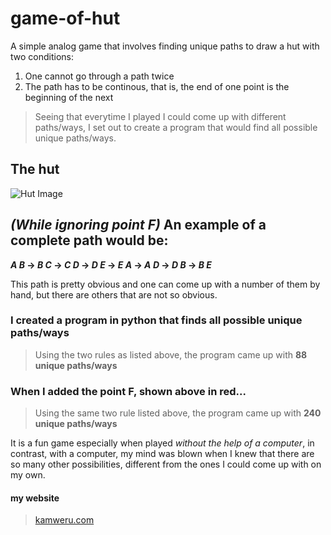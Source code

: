 # game-of-hut

A simple analog game that involves finding unique paths to draw a hut with two conditions:
1. One cannot go through a path twice
2. The path has to be continous, that is, the end of one point is the beginning of the next
> Seeing that everytime I played I could come up with different paths/ways, I set out to create a program that would find all possible unique paths/ways.

## The hut
![Hut Image](https://github.com/notrexbias/game-of-hut/blob/master/hut.jpg)

## *(While ignoring point F)* An example of a complete path would be:
**_A B_ -> _B C_ -> _C D_ -> _D E_ -> _E A_ -> _A D_ -> _D B_ -> _B E_**

This path is pretty obvious and one can come up with a number of them by hand, but there are others that are not so obvious.

### I created a program in python that finds all possible unique paths/ways
> Using the two rules as listed above, the program came up with **88 unique paths/ways**

### When I added the point F, shown above in red...
> Using the same two rule listed above, the program came up with **240 unique paths/ways**

It is a fun game especially when played *without the help of a computer*, in contrast, with a computer, my mind was blown when I knew that there are so many other possibilities, different from the ones I could come up with on my own.

#### my website
> [kamweru.com](http://kamweru.com/)
